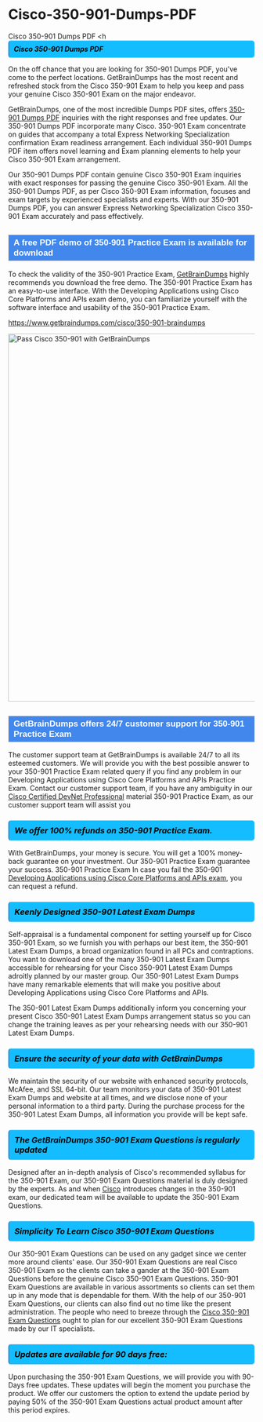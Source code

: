 # Cisco-350-901-Dumps-PDF
Cisco 350-901 Dumps PDF
<h<strong><span style="display: block; color: #000000; background: #14BDFF; border: 0.5px solid #AED6F1; border-left: 3px solid #3498DB; padding: .6em; border-radius: 6px;">                     <em>Cisco 350-901 <span class="exam_variation">Dumps PDF</span> </em>                </span></strong>            </h1>                        <p>On the off chance that you are looking for 350-901 <span class="exam_variation">Dumps PDF</span>, you've come to the perfect locations.             GetBrainDumps has the most recent and refreshed stock from the Cisco 350-901 Exam to help you keep and pass your genuine Cisco 350-901 Exam on the major endeavor.</p>                        <p>GetBrainDumps, one of the most incredible <span class="exam_variation">Dumps PDF</span> sites, offers <a href="https://www.getbraindumps.com/cisco/350-901-braindumps">350-901 <span class="exam_variation">Dumps PDF</span></a> inquiries with the right responses and free updates. Our 350-901 <span class="exam_variation">Dumps PDF</span> incorporate             many Cisco. 350-901 Exam concentrate on guides that accompany a total Express Networking Specialization confirmation Exam readiness arrangement. Each individual             350-901 <span class="exam_variation">Dumps PDF</span> item offers novel learning and Exam planning elements to help your Cisco 350-901 Exam arrangement.</p>                        <p>Our 350-901 <span class="exam_variation">Dumps PDF</span> contain genuine Cisco 350-901 Exam inquiries with exact responses for passing the genuine Cisco 350-901 Exam. All the 350-901 <span class="exam_variation">Dumps PDF</span>,             as per Cisco 350-901 Exam information, focuses and exam targets by experienced specialists and experts. With our 350-901 <span class="exam_variation">Dumps PDF</span>, you can answer             Express Networking Specialization Cisco 350-901 Exam accurately and pass effectively.</p>                        <h2 style="background: #4287ec; border: 1px solid #cccccc; padding: 5px 10px;">                <span style="color: #ffffff;">                    <span style="font-size: 11pt;">                        <span style="line-height: normal;">                            <span style="font-family: Calibri,sans-serif;">                                <strong>                                    <span style="font-size: 13.0pt;">A free PDF demo of 350-901 <span class="exam_variation2">Practice Exam</span> is available for download</span>                                </strong>                            </span>                        </span>                    </span>                </span>            </h2>                        <p>To check the validity of the 350-901 <span class="exam_variation2">Practice Exam</span>, <a href="https://www.getbraindumps.com/">GetBrainDumps</a> highly recommends you download the free demo. The 350-901 <span class="exam_variation2">Practice Exam</span> has an easy-to-use interface.             With the Developing Applications using Cisco Core Platforms and APIs exam demo, you can familiarize yourself with the software interface and usability of the 350-901 <span class="exam_variation2">Practice Exam</span>.</p>                        <p><a href="https://www.getbraindumps.com/cisco/350-901-braindumps">https://www.getbraindumps.com/cisco/350-901-braindumps</a></p>                        <p><a href="https://www.getbraindumps.com/"><img src="https://www.getbraindumps.com/images/get-updated-exam-questions-with-discount-getbraindumps.jpg" class="postImage" alt="Pass Cisco 350-901 with GetBrainDumps" width="750"></a></p>                            <h2 style="background: #4287ec; border: 1px solid #cccccc; padding: 5px 10px;">                <span style="color: #ffffff;">                    <span style="font-size: 11pt;">                        <span style="line-height: normal;">                            <span style="font-family: Calibri,sans-serif;">                                <strong>                                    <span style="font-size: 13.0pt;">GetBrainDumps offers 24/7 customer support for 350-901 <span class="exam_variation2">Practice Exam</span> </span>                                </strong>                            </span>                        </span>                    </span>                </span>            </h2>                        <p>The customer support team at GetBrainDumps is available 24/7 to all its esteemed customers. We will provide you with the best possible answer to your 350-901 <span class="exam_variation2">Practice Exam</span>            related query if you find any problem in our Developing Applications using Cisco Core Platforms and APIs <span class="exam_variation2">Practice Exam</span>. Contact our customer support team, if you have any ambiguity in             our <a href="https://www.getbraindumps.com/cisco/cisco-certified-devnet-professional-braindumps.html">Cisco Certified DevNet Professional</a> material 350-901 <span class="exam_variation2">Practice Exam</span>, as our customer support team will assist you</p>                        <h3>                <strong>                    <span style="display: block; color: #000000; background: #14BDFF; border: 0.5px solid #AED6F1; border-left: 3px solid #3498DB; padding: .6em; border-radius: 6px;">                        <em>We offer 100% refunds on 350-901 <span class="exam_variation2">Practice Exam</span>.</em>                    </span>                </strong>            </h3>                        <p>With GetBrainDumps, your money is secure. You will get a 100% money-back guarantee on your investment. Our 350-901 <span class="exam_variation2">Practice Exam</span> guarantee your success.             350-901 <span class="exam_variation2">Practice Exam</span> In case you fail the 350-901 <a href="https://www.getbraindumps.com/cisco/350-901-braindumps">Developing Applications using Cisco Core Platforms and APIs exam</a>, you can request a refund.</p>                        <h3>                <strong>                    <span style="display: block; color: #000000; background: #14BDFF; border: 0.5px solid #AED6F1; border-left: 3px solid #3498DB; padding: .6em; border-radius: 6px;">                        <em>Keenly Designed 350-901 <span class="exam_variation3">Latest Exam Dumps</span></em>                    </span>                </strong>            </h3>                        <p>Self-appraisal is a fundamental component for setting yourself up for Cisco 350-901 Exam, so we furnish you with perhaps our best item, the 350-901 <span class="exam_variation3">Latest Exam Dumps</span>,             a broad organization found in all PCs and contraptions. You want to download one of the many 350-901 <span class="exam_variation3">Latest Exam Dumps</span> accessible for rehearsing for your             Cisco 350-901 <span class="exam_variation3">Latest Exam Dumps</span> adroitly planned by our master group. Our 350-901 <span class="exam_variation3">Latest Exam Dumps</span> have many remarkable elements that will make you             positive about Developing Applications using Cisco Core Platforms and APIs.</p>                        <p>The 350-901 <span class="exam_variation3">Latest Exam Dumps</span> additionally inform you concerning your present Cisco 350-901 <span class="exam_variation3">Latest Exam Dumps</span> arrangement status so you can change the training             leaves as per your rehearsing needs with our 350-901 <span class="exam_variation3">Latest Exam Dumps</span>.</p>                        <h3>                <strong>                    <span style="display: block; color: #000000; background: #14BDFF; border: 0.5px solid #AED6F1; border-left: 3px solid #3498DB; padding: .6em; border-radius: 6px;">                        <em>Ensure the security of your data with GetBrainDumps </em>                    </span>                </strong>            </h3>                        <p>We maintain the security of our website with enhanced security protocols, McAfee, and SSL 64-bit. Our team monitors your data of 350-901 <span class="exam_variation3">Latest Exam Dumps</span> and website at all times,             and we disclose none of your personal information to a third party. During the purchase process for the 350-901 <span class="exam_variation3">Latest Exam Dumps</span>, all information you provide will be kept safe.</p>                        <h3>                <strong>                    <span style="display: block; color: #000000; background: #14BDFF; border: 0.5px solid #AED6F1; border-left: 3px solid #3498DB; padding: .6em; border-radius: 6px;">                        <em>The GetBrainDumps 350-901 <span class="exam_variation4">Exam Questions</span> is regularly updated </em>                    </span>                </strong>            </h3>                        <p>Designed after an in-depth analysis of Cisco's recommended syllabus for the 350-901 Exam, our 350-901 <span class="exam_variation4">Exam Questions</span> material is duly designed by the experts.             As and when <a href="https://www.getbraindumps.com/cisco-braindumps.html">Cisco</a> introduces changes in the 350-901 exam, our dedicated team will be available to update the 350-901 <span class="exam_variation4">Exam Questions</span>.</p>                        <h3>                <strong>                    <span style="display: block; color: #000000; background: #14BDFF; border: 0.5px solid #AED6F1; border-left: 3px solid #3498DB; padding: .6em; border-radius: 6px;">                        <em>Simplicity To Learn Cisco 350-901 <span class="exam_variation4">Exam Questions</span></em>                    </span>                </strong>            </h3>                        <p>Our 350-901 <span class="exam_variation4">Exam Questions</span> can be used on any gadget since we center more around clients' ease. Our 350-901 <span class="exam_variation4">Exam Questions</span> are real Cisco 350-901 Exam             so the clients can take a gander at the 350-901 <span class="exam_variation4">Exam Questions</span> before the genuine Cisco 350-901 <span class="exam_variation4">Exam Questions</span>. 350-901 <span class="exam_variation4">Exam Questions</span> are available in various assortments             so clients can set them up in any mode that is dependable for them. With the help of our 350-901 <span class="exam_variation4">Exam Questions</span>, our clients can also find out no time like the present administration.             The people who need to breeze through the <a href="https://www.getbraindumps.com/cisco/350-901-braindumps">Cisco 350-901 <span class="exam_variation4">Exam Questions</span></a> ought to plan for our excellent 350-901 <span class="exam_variation4">Exam Questions</span> made by our IT specialists.</p>                        <h3>                <strong>                    <span style="display: block; color: #000000; background: #14BDFF; border: 0.5px solid #AED6F1; border-left: 3px solid #3498DB; padding: .6em; border-radius: 6px;">                        <em>Updates are available for 90 days free:</em>                    </span>                </strong>            </h3>                        <p>Upon purchasing the 350-901 <span class="exam_variation4">Exam Questions</span>, we will provide you with 90-Days free updates. These updates will begin the moment you purchase the product.             We offer our customers the option to extend the update period by paying 50% of the 350-901 <span class="exam_variation4">Exam Questions</span> actual product amount after this period expires.</p>                    
